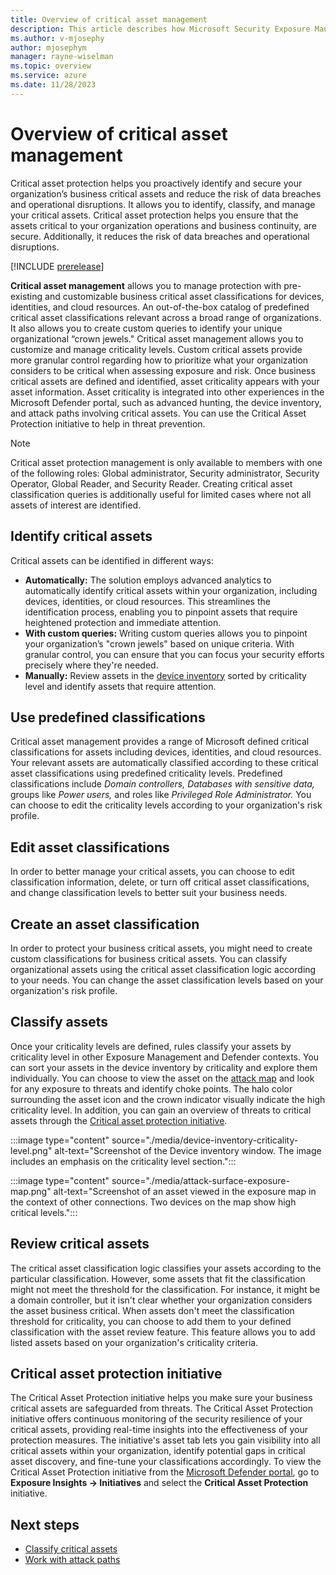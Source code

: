 ```yaml
---
title: Overview of critical asset management
description: This article describes how Microsoft Security Exposure Management's critical asset management works.
ms.author: v-mjosephy
author: mjosephym
manager: rayne-wiselman
ms.topic: overview
ms.service: azure
ms.date: 11/28/2023
---
```


# Overview of critical asset management

Critical asset protection helps you proactively identify and secure your organization’s business critical assets and reduce the risk of data breaches and operational disruptions. It allows you to identify, classify, and manage your critical assets. Critical asset protection helps you ensure that the assets critical to your organization operations and business continuity, are secure. Additionally, it reduces the risk of data breaches and operational disruptions.

[!INCLUDE [prerelease](../includes//prerelease.md)]

**Critical asset management** allows you to manage protection with pre-existing and customizable business critical asset classifications for devices, identities, and cloud resources. An out-of-the-box catalog of predefined critical asset classifications relevant across a broad range of organizations. It also allows you to create custom queries to identify your unique organizational “crown jewels." Critical asset management allows you to customize and manage criticality levels. Custom critical assets provide more granular control regarding how to prioritize what your organization considers to be critical when assessing exposure and risk. Once business critical assets are defined and identified, asset criticality appears with your asset information. Asset criticality is integrated into other experiences in the Microsoft Defender portal, such as advanced hunting, the device inventory, and attack paths involving critical assets. You can use the Critical Asset Protection initiative to help in threat prevention.

> [!NOTE]
> Critical asset protection management is only available to members with one of the following roles: Global administrator, Security administrator, Security Operator, Global Reader, and Security Reader.
>Creating critical asset classification queries is additionally useful for limited cases where not all assets of interest are identified.

## Identify critical assets

Critical assets can be identified in different ways:

- **Automatically:** The solution employs advanced analytics to automatically identify critical assets within your organization,  including devices, identities, or cloud resources. This streamlines the identification process, enabling you to pinpoint assets that require heightened protection and immediate attention.
- **With custom queries:** Writing custom queries allows you to pinpoint your organization’s "crown jewels" based on unique criteria. With granular control, you can ensure that you can focus your security efforts precisely where they're needed.
- **Manually:** Review assets in the [device inventory](../defender-endpoint/machines-view-overview.md) sorted by criticality level and identify assets that require attention.

## Use predefined classifications

Critical asset management provides a range of Microsoft defined critical classifications for assets including devices, identities, and cloud resources. Your relevant assets are automatically classified according to these critical asset classifications using predefined criticality levels. Predefined classifications include *Domain controllers,* *Databases with sensitive data,* groups like *Power users,* and roles like *Privileged Role Administrator.* You can choose to edit the criticality levels according to your organization's risk profile.

## Edit asset classifications

In order to better manage your critical assets, you can choose to edit classification information, delete, or turn off critical asset classifications, and change classification levels to better suit your business needs.

## Create an asset classification

In order to protect your business critical assets, you might need to create custom classifications for business critical assets. You can classify organizational assets using the critical asset classification logic according to your needs. You can change the asset classification levels based on your organization's risk profile.

## Classify assets

Once your criticality levels are defined, rules classify your assets by criticality level in other Exposure Management and Defender contexts. You can sort your assets in the device inventory by criticality and explore them individually. You can choose to view the asset on the [attack map](enterprise-exposure-map.md) and look for any exposure to threats and identify choke points. The halo color surrounding the asset icon and the crown indicator visually indicate the high criticality level. In addition, you can gain an overview of threats to critical assets through the [Critical asset protection initiative](#critical-asset-protection-initiative).

:::image type="content" source="./media/device-inventory-criticality-level.png" alt-text="Screenshot of the Device inventory window. The image includes an emphasis on the criticality level section.":::

:::image type="content" source="./media/attack-surface-exposure-map.png" alt-text="Screenshot of an asset viewed in the exposure map in the context of other connections. Two devices on the map show high critical levels.":::

## Review critical assets

The critical asset classification logic classifies your assets according to the particular classification. However, some assets that fit the classification might not meet the threshold for the classification. For instance, it might be a domain controller, but it isn't clear whether your organization considers the asset business critical. When assets don't meet the classification threshold for criticality, you can choose to add them to your defined classification with the asset review feature. This feature allows you to add listed assets based on your organization's criticality criteria.

## Critical asset protection initiative

The Critical Asset Protection initiative helps you make sure your business critical assets are safeguarded from threats. The Critical Asset Protection initiative offers continuous monitoring of the security resilience of your critical assets, providing real-time insights into the effectiveness of your protection measures. The initiative's asset tab lets you gain visibility into all critical assets within your organization, identify potential gaps in critical asset discovery, and fine-tune your classifications accordingly. To view the Critical Asset Protection initiative from the [Microsoft Defender portal](https://security.microsoft.com/), go to **Exposure Insights -> Initiatives** and select the **Critical Asset Protection** initiative.

## Next steps

- [Classify critical assets](classify-critical-assets.md)
- [Work with attack paths](work-attack-paths-overview.md)
<!-- [!INCLUDE [support](../includes//support.md)] -->
